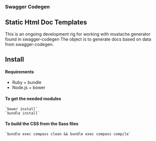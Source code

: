 ### Swagger Codegen
## Static Html Doc Templates

This is an ongoing development rig for working with mustache generator found in swagger-codegen
The object is to generate docs based on data from swagger-codegen. 

## Install
#### Requirements
- Ruby + bundle 
- Node.js + bower
#### To get the needed modules
    `bower install`
    `bundle install`
#### To build the CSS from the Sass files
    `bundle exec compass clean && bundle exec compass compile`


